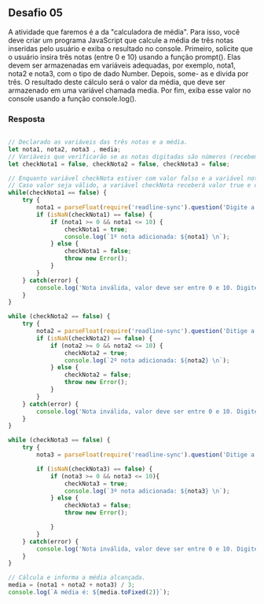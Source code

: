 ## Desafio 05

A atividade que faremos é a da "calculadora de média". Para isso, você deve criar um programa JavaScript que calcule a média de três notas inseridas pelo usuário e exiba o resultado no console.
Primeiro, solicite que o usuário insira três notas (entre 0 e 10) usando a função prompt(). Elas devem ser armazenadas em variáveis adequadas, por exemplo, nota1, nota2 e nota3, com o tipo de dado Number. Depois, some- as e divida por três. O resultado deste cálculo será o valor da média, que deve ser armazenado em uma variável chamada media. Por fim, exiba esse valor no console usando a função console.log().

### Resposta

````js

// Declarado as variáveis das três notas e a média. 
let nota1, nota2, nota3 , media;
// Variáveis que verificarão se as notas digitadas são números (recebem valor inicial falso).
let checkNota1 = false, checkNota2 = false, checkNota3 = false;

// Enquanto variável checkNota estiver com valor falso e a variável nota com valor maior que 10 ou menor que 0, será emitido mensagem do erro e o laço continuará solicitando um valor válido.
// Caso valor seja válido, a variável checkNota receberá valor true e o valor digitado será armazenado na variável nota e, o laço termina, pasando para o próximo.
while(checkNota1 == false) {
    try {
        nota1 = parseFloat(require('readline-sync').question('Digite a primeira nota: \n'));
        if (isNaN(checkNota1) == false) {
            if (nota1 >= 0 && nota1 <= 10) {
                checkNota1 = true;
                console.log(`1º nota adicionada: ${nota1} \n`);
            } else {
                checkNota1 = false;
                throw new Error();
            }
        }
    } catch(error) {
        console.log('Nota inválida, valor deve ser entre 0 e 10. Digite novamente a nota!!!');
    }
}

while (checkNota2 == false) {
    try {
        nota2 = parseFloat(require('readline-sync').question('Ditige a segunda nota: \n'));
        if (isNaN(checkNota2) == false) {
            if (nota2 >= 0 && nota2 <= 10) {
                checkNota2 = true;
                console.log(`2º nota adicionada: ${nota2} \n`);
            } else {
                checkNota2 = false;
                throw new Error();
            }
        }
    } catch(error) {
        console.log('Nota inválida, valor deve ser entre 0 e 10. Digite novamente a nota!!!');
    }
}

while (checkNota3 == false) {
    try {
        nota3 = parseFloat(require('readline-sync').question('Ditige a terceira nota: \n'));

        if (isNaN(checkNota3) == false) {
            if (nota3 >= 0 && nota3 <= 10){
                checkNota3 = true;
                console.log(`3º nota adicionada: ${nota3} \n`);
            } else {
                checkNota3 = false;
                throw new Error();

            }
        }
    } catch(error) {
        console.log('Nota inválida, valor deve ser entre 0 e 10. Digite novamente a nota!!!');
    }
}

// Cálcula e informa a média alcançada.
media = (nota1 + nota2 + nota3) / 3;
console.log(`A média é: ${media.toFixed(2)}`);

````
